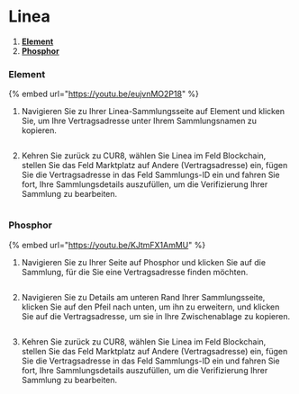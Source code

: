 # Linea

1. [**Element**](linea.md#element)
2. [**Phosphor**](linea.md#phosphor)

### Element

{% embed url="https://youtu.be/eujvnMO2P18" %}

1. Navigieren Sie zu Ihrer Linea-Sammlungsseite auf Element und klicken Sie, um Ihre Vertragsadresse unter Ihrem Sammlungsnamen zu kopieren.

<figure><img src="../../.gitbook/assets/Screenshot 2025-01-31 at 13.04.04.png" alt=""><figcaption></figcaption></figure>

2. Kehren Sie zurück zu CUR8, wählen Sie Linea im Feld Blockchain, stellen Sie das Feld Marktplatz auf Andere (Vertragsadresse) ein, fügen Sie die Vertragsadresse in das Feld Sammlungs-ID ein und fahren Sie fort, Ihre Sammlungsdetails auszufüllen, um die Verifizierung Ihrer Sammlung zu bearbeiten.

<figure><img src="../../.gitbook/assets/Screenshot 2025-01-31 at 13.05.47.png" alt=""><figcaption></figcaption></figure>

### Phosphor

{% embed url="https://youtu.be/KJtmFX1AmMU" %}

1. Navigieren Sie zu Ihrer Seite auf Phosphor und klicken Sie auf die Sammlung, für die Sie eine Vertragsadresse finden möchten.

<figure><img src="../../.gitbook/assets/Screenshot 2025-01-31 at 13.20.16.png" alt=""><figcaption></figcaption></figure>

2. Navigieren Sie zu Details am unteren Rand Ihrer Sammlungsseite, klicken Sie auf den Pfeil nach unten, um ihn zu erweitern, und klicken Sie auf die Vertragsadresse, um sie in Ihre Zwischenablage zu kopieren.

<figure><img src="../../.gitbook/assets/Screenshot 2025-01-31 at 13.15.21.png" alt=""><figcaption></figcaption></figure>

3. Kehren Sie zurück zu CUR8, wählen Sie Linea im Feld Blockchain, stellen Sie das Feld Marktplatz auf Andere (Vertragsadresse) ein, fügen Sie die Vertragsadresse in das Feld Sammlungs-ID ein und fahren Sie fort, Ihre Sammlungsdetails auszufüllen, um die Verifizierung Ihrer Sammlung zu bearbeiten.

<figure><img src="../../.gitbook/assets/Screenshot 2025-01-31 at 13.05.47.png" alt=""><figcaption></figcaption></figure>